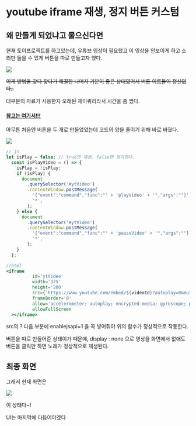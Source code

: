 # youtube iframe 재생, 정지 버튼 커스텀

## 왜 만들게 되었냐고 물으신다면
현재 토이프로젝트를 하고있는데, 유튜브 영상이 필요했고 이 영상을 안보이게 하고 소리만 들을 수 있게 버튼을 따로 만들고자 했다.


![](https://images.velog.io/images/wnsh27/post/edc56303-7b24-4093-945b-db93d7c03f86/%EC%BA%A1%EC%B2%983.PNG)

~~이게 방법을 찾다 찾다가 해결한 나머지 기분이 좋은 상태였어서 버튼 이름들이 정신없다..~~

대부분의 자료가 사용한지 오래된 제이쿼리라서 시간을 좀 썼다.

#### [참고는 여기서!!!](https://hplayground.tistory.com/88)

아무튼 처음엔 버튼을 두 개로 만들었었는데 코드의 양을 줄이기 위해 바로 바꿨다.

![](https://images.velog.io/images/wnsh27/post/3f91a6f3-5791-4f5e-847f-ab1c2658846d/%EC%BA%A1%EC%B2%984.PNG)

```jsx
// js
let isPlay = false; // true면 재생, false면 정지한다.
  const isPlayVideo = () => {
    isPlay = !isPlay;
    if (isPlay) {
      document
        .querySelector('#ytVideo')
        .contentWindow.postMessage(
          '{"event":"command","func":"' + 'playVideo' + '","args":""}',
          '*',
        );
    } else {
      document
        .querySelector('#ytVideo')
        .contentWindow.postMessage(
          '{"event":"command","func":"' + 'pauseVideo' + '","args":""}',
          '*',
        );
    }
  };
```

```jsx
//html
<iframe
          id='ytVideo'
          width='375'
          height='200'
          src={`https://www.youtube.com/embed/${videoId}?autoplay=0&mute=0&autohide='2'&modestbranding=1&enablejsapi=1&version=3&playerapiid=ytplayer`}
          frameBorder='0'
          allow='accelerometer; autoplay; encrypted-media; gyroscope; picture-in-picture'
          allowFullScreen
  ></iframe>
```

src의 ? 다음 부분에 enablejsapi=1 을 꼭 넣어줘야 위의 함수가 정상적으로 작동한다.

버튼을 따로 만들어준 상태이기 때문에, 
display : none 으로 영상을 화면에서 없애도 버튼을 클릭만 하면 노래가 정상적으로 재생된다.


## 최종 화면
그래서 현재 화면은 

![](https://images.velog.io/images/wnsh27/post/53cdd10b-4a1e-410e-aaff-cce413606d57/%EC%B5%9C%EC%A2%85.PNG)

이 상태다~!

UI는 마지막에 다듬어야겠다

